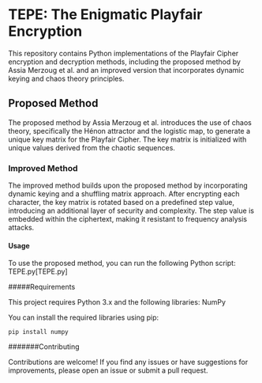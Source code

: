 # TEPE: The Enigmatic Playfair Encryption

This repository contains Python implementations of the Playfair Cipher encryption and decryption methods, including the proposed method by Assia Merzoug et al. and an improved version that incorporates dynamic keying and chaos theory principles.

## Proposed Method

The proposed method by Assia Merzoug et al. introduces the use of chaos theory, specifically the Hénon attractor and the logistic map, to generate a unique key matrix for the Playfair Cipher. The key matrix is initialized with unique values derived from the chaotic sequences.

### Improved Method

The improved method builds upon the proposed method by incorporating dynamic keying and a shuffling matrix approach. After encrypting each character, the key matrix is rotated based on a predefined step value, introducing an additional layer of security and complexity. The step value is embedded within the ciphertext, making it resistant to frequency analysis attacks.

#### Usage

To use the proposed method, you can run the following Python script: TEPE.py[TEPE.py]


#####Requirements

This project requires Python 3.x and the following libraries:
  NumPy

You can install the required libraries using pip:

```pip install numpy```

#######Contributing

Contributions are welcome! If you find any issues or have suggestions for improvements, please open an issue or submit a pull request.



